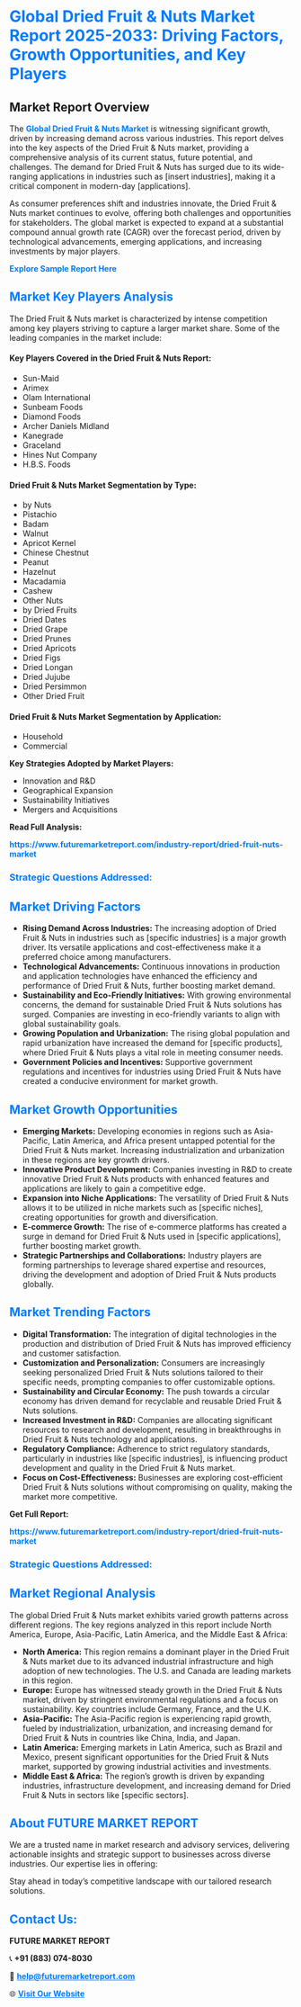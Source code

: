 <h1 style="color: #007BFF;">Global Dried Fruit & Nuts Market Report 2025-2033: Driving Factors, Growth Opportunities, and Key Players</h1>

<section id="overview">
<h2>Market Report Overview</h2>
<p>The <a href="https://www.futuremarketreport.com/industry-report/dried-fruit-nuts-market" style="color: #007BFF; text-decoration: none;"><strong>Global Dried Fruit & Nuts Market</strong></a> is witnessing significant growth, driven by increasing demand across various industries. This report delves into the key aspects of the Dried Fruit & Nuts market, providing a comprehensive analysis of its current status, future potential, and challenges. The demand for Dried Fruit & Nuts has surged due to its wide-ranging applications in industries such as [insert industries], making it a critical component in modern-day [applications].</p>
<p>As consumer preferences shift and industries innovate, the Dried Fruit & Nuts market continues to evolve, offering both challenges and opportunities for stakeholders. The global market is expected to expand at a substantial compound annual growth rate (CAGR) over the forecast period, driven by technological advancements, emerging applications, and increasing investments by major players.</p>
</section>

<section id="overview">
<p><a href="https://www.futuremarketreport.com/request-sample/reportId=103805" style="color: #007BFF; text-decoration: none;"><strong>Explore Sample Report Here</strong></a></p>
</section>

<section id="key-players">
<h2 style="color: #007BFF;">Market Key Players Analysis</h2>
<p>The Dried Fruit & Nuts market is characterized by intense competition among key players striving to capture a larger market share. Some of the leading companies in the market include:</p>
<h4>Key Players Covered in the Dried Fruit & Nuts Report:</h4>
<ul><li>Sun-Maid</li><li>Arimex</li><li>Olam International</li><li>Sunbeam Foods</li><li>Diamond Foods</li><li>Archer Daniels Midland</li><li>Kanegrade</li><li>Graceland</li><li>Hines Nut Company</li><li>H.B.S. Foods</li></ul>
<h4>Dried Fruit & Nuts Market Segmentation by Type:</h4>
<ul><li>by Nuts</li><li>Pistachio</li><li>Badam</li><li>Walnut</li><li>Apricot Kernel</li><li>Chinese Chestnut</li><li>Peanut</li><li>Hazelnut</li><li>Macadamia</li><li>Cashew</li><li>Other Nuts</li><li>by Dried Fruits</li><li>Dried Dates</li><li>Dried Grape</li><li>Dried Prunes</li><li>Dried Apricots</li><li>Dried Figs</li><li>Dried Longan</li><li>Dried Jujube</li><li>Dried Persimmon</li><li>Other Dried Fruit</li></ul>

<h4>Dried Fruit & Nuts Market Segmentation by Application:</h4>
<ul><li>Household</li><li>Commercial</li></ul>
<p><strong>Key Strategies Adopted by Market Players:</strong></p>
<ul>
<li>Innovation and R&D</li>
<li>Geographical Expansion</li>
<li>Sustainability Initiatives</li>
<li>Mergers and Acquisitions</li>
</ul>
</section>

<section>
<p><strong>Read Full Analysis: </strong></p><a href="https://www.futuremarketreport.com/industry-report/dried-fruit-nuts-market" style="color: #007BFF; text-decoration: none;"><strong>https://www.futuremarketreport.com/industry-report/dried-fruit-nuts-market</strong></a>
<h3 style="color: #007BFF;">Strategic Questions Addressed:</h3>
</section>

<section id="driving-factors">
<h2 style="color: #007BFF;">Market Driving Factors</h2>
<ul>
<li><strong>Rising Demand Across Industries:</strong> The increasing adoption of Dried Fruit & Nuts in industries such as [specific industries] is a major growth driver. Its versatile applications and cost-effectiveness make it a preferred choice among manufacturers.</li>
<li><strong>Technological Advancements:</strong> Continuous innovations in production and application technologies have enhanced the efficiency and performance of Dried Fruit & Nuts, further boosting market demand.</li>
<li><strong>Sustainability and Eco-Friendly Initiatives:</strong> With growing environmental concerns, the demand for sustainable Dried Fruit & Nuts solutions has surged. Companies are investing in eco-friendly variants to align with global sustainability goals.</li>
<li><strong>Growing Population and Urbanization:</strong> The rising global population and rapid urbanization have increased the demand for [specific products], where Dried Fruit & Nuts plays a vital role in meeting consumer needs.</li>
<li><strong>Government Policies and Incentives:</strong> Supportive government regulations and incentives for industries using Dried Fruit & Nuts have created a conducive environment for market growth.</li>
</ul>
</section>

<section id="growth-opportunities">
<h2 style="color: #007BFF;">Market Growth Opportunities</h2>
<ul>
<li><strong>Emerging Markets:</strong> Developing economies in regions such as Asia-Pacific, Latin America, and Africa present untapped potential for the Dried Fruit & Nuts market. Increasing industrialization and urbanization in these regions are key growth drivers.</li>
<li><strong>Innovative Product Development:</strong> Companies investing in R&D to create innovative Dried Fruit & Nuts products with enhanced features and applications are likely to gain a competitive edge.</li>
<li><strong>Expansion into Niche Applications:</strong> The versatility of Dried Fruit & Nuts allows it to be utilized in niche markets such as [specific niches], creating opportunities for growth and diversification.</li>
<li><strong>E-commerce Growth:</strong> The rise of e-commerce platforms has created a surge in demand for Dried Fruit & Nuts used in [specific applications], further boosting market growth.</li>
<li><strong>Strategic Partnerships and Collaborations:</strong> Industry players are forming partnerships to leverage shared expertise and resources, driving the development and adoption of Dried Fruit & Nuts products globally.</li>
</ul>
</section>

<section id="trending-factors">
<h2 style="color: #007BFF;">Market Trending Factors</h2>
<ul>
<li><strong>Digital Transformation:</strong> The integration of digital technologies in the production and distribution of Dried Fruit & Nuts has improved efficiency and customer satisfaction.</li>
<li><strong>Customization and Personalization:</strong> Consumers are increasingly seeking personalized Dried Fruit & Nuts solutions tailored to their specific needs, prompting companies to offer customizable options.</li>
<li><strong>Sustainability and Circular Economy:</strong> The push towards a circular economy has driven demand for recyclable and reusable Dried Fruit & Nuts solutions.</li>
<li><strong>Increased Investment in R&D:</strong> Companies are allocating significant resources to research and development, resulting in breakthroughs in Dried Fruit & Nuts technology and applications.</li>
<li><strong>Regulatory Compliance:</strong> Adherence to strict regulatory standards, particularly in industries like [specific industries], is influencing product development and quality in the Dried Fruit & Nuts market.</li>
<li><strong>Focus on Cost-Effectiveness:</strong> Businesses are exploring cost-efficient Dried Fruit & Nuts solutions without compromising on quality, making the market more competitive.</li>
</ul>
</section>

<section>
<p><strong>Get Full Report: </strong></p><a href="https://www.futuremarketreport.com/industry-report/dried-fruit-nuts-market" style="color: #007BFF; text-decoration: none;"><strong>https://www.futuremarketreport.com/industry-report/dried-fruit-nuts-market</strong></a>
<h3 style="color: #007BFF;">Strategic Questions Addressed:</h3>
</section>


<section id="regional-analysis">
<h2 style="color: #007BFF;">Market Regional Analysis</h2>
<p>The global Dried Fruit & Nuts market exhibits varied growth patterns across different regions. The key regions analyzed in this report include North America, Europe, Asia-Pacific, Latin America, and the Middle East & Africa:</p>
<ul>
<li><strong>North America:</strong> This region remains a dominant player in the Dried Fruit & Nuts market due to its advanced industrial infrastructure and high adoption of new technologies. The U.S. and Canada are leading markets in this region.</li>
<li><strong>Europe:</strong> Europe has witnessed steady growth in the Dried Fruit & Nuts market, driven by stringent environmental regulations and a focus on sustainability. Key countries include Germany, France, and the U.K.</li>
<li><strong>Asia-Pacific:</strong> The Asia-Pacific region is experiencing rapid growth, fueled by industrialization, urbanization, and increasing demand for Dried Fruit & Nuts in countries like China, India, and Japan.</li>
<li><strong>Latin America:</strong> Emerging markets in Latin America, such as Brazil and Mexico, present significant opportunities for the Dried Fruit & Nuts market, supported by growing industrial activities and investments.</li>
<li><strong>Middle East & Africa:</strong> The region’s growth is driven by expanding industries, infrastructure development, and increasing demand for Dried Fruit & Nuts in sectors like [specific sectors].</li>
</ul>
</section>

<footer>
<h2 style="color: #007BFF;">About FUTURE MARKET REPORT</h2>
<p>We are a trusted name in market research and advisory services, delivering actionable insights and strategic support to businesses across diverse industries. Our expertise lies in offering:</p>

<p>Stay ahead in today’s competitive landscape with our tailored research solutions.</p>

<h2 style="color: #007BFF;">Contact Us:</h2>
<p><strong>FUTURE MARKET REPORT</strong></p>
<p>📞 <strong>+91 (883) 074-8030</strong></p>
<p>📧 <strong><a href="mailto:help@futuremarketreport.com" style="color: #007BFF;">help@futuremarketreport.com</a></strong></p>
<p>🌐 <strong><a href="https://www.futuremarketreport.com/" style="color: #007BFF;">Visit Our Website</a></strong></p>
</footer>